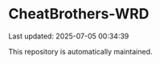 # CheatBrothers-WRD

Last updated: 2025-07-05 00:34:39

This repository is automatically maintained.
